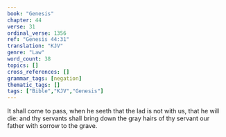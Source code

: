 ```yaml
---
book: "Genesis"
chapter: 44
verse: 31
ordinal_verse: 1356
ref: "Genesis 44:31"
translation: "KJV"
genre: "Law"
word_count: 38
topics: []
cross_references: []
grammar_tags: [negation]
thematic_tags: []
tags: ["Bible","KJV","Genesis"]
---
```

It shall come to pass, when he seeth that the lad is not with us, that he will die: and thy servants shall bring down the gray hairs of thy servant our father with sorrow to the grave.
